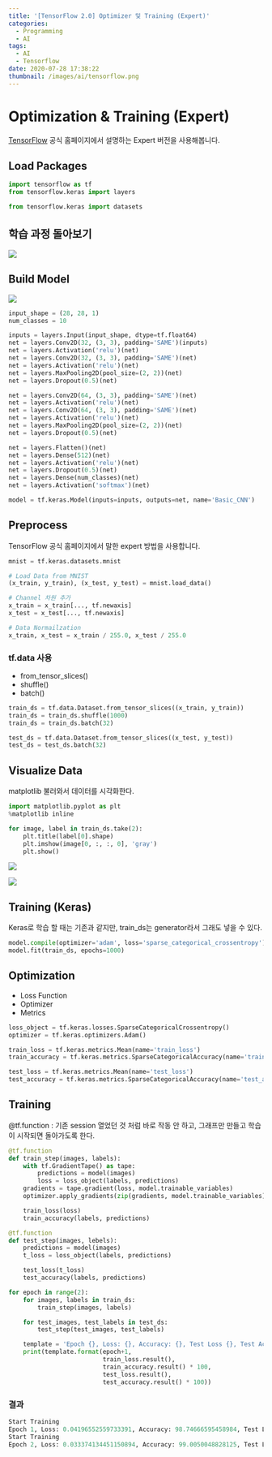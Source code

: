 ```yaml
---
title: '[TensorFlow 2.0] Optimizer 및 Training (Expert)'
categories:
  - Programming
  - AI
tags:
  - AI
  - Tensorflow
date: 2020-07-28 17:38:22
thumbnail: /images/ai/tensorflow.png
---
```


# Optimization & Training (Expert)

[TensorFlow](https://www.tensorflow.org/) 공식 홈페이지에서 설명하는 Expert 버전을 사용해봅니다.

## Load Packages

```python
import tensorflow as tf
from tensorflow.keras import layers

from tensorflow.keras import datasets
```

## 학습 과정 돌아보기

![](/images/ai/dev/18.png)

## Build Model

![](/images/ai/dev/17.png)

```python
input_shape = (28, 28, 1)
num_classes = 10

inputs = layers.Input(input_shape, dtype=tf.float64)
net = layers.Conv2D(32, (3, 3), padding='SAME')(inputs)
net = layers.Activation('relu')(net)
net = layers.Conv2D(32, (3, 3), padding='SAME')(net)
net = layers.Activation('relu')(net)
net = layers.MaxPooling2D(pool_size=(2, 2))(net)
net = layers.Dropout(0.5)(net)

net = layers.Conv2D(64, (3, 3), padding='SAME')(net)
net = layers.Activation('relu')(net)
net = layers.Conv2D(64, (3, 3), padding='SAME')(net)
net = layers.Activation('relu')(net)
net = layers.MaxPooling2D(pool_size=(2, 2))(net)
net = layers.Dropout(0.5)(net)

net = layers.Flatten()(net)
net = layers.Dense(512)(net)
net = layers.Activation('relu')(net)
net = layers.Dropout(0.5)(net)
net = layers.Dense(num_classes)(net)
net = layers.Activation('softmax')(net)

model = tf.keras.Model(inputs=inputs, outputs=net, name='Basic_CNN')
```

## Preprocess

TensorFlow 공식 홈페이지에서 말한 expert 방법을 사용합니다.

```python
mnist = tf.keras.datasets.mnist

# Load Data from MNIST
(x_train, y_train), (x_test, y_test) = mnist.load_data()

# Channel 차원 추가
x_train = x_train[..., tf.newaxis]
x_test = x_test[..., tf.newaxis]

# Data Normailzation
x_train, x_test = x_train / 255.0, x_test / 255.0
```

### tf.data 사용

- from_tensor_slices()
- shuffle()
- batch()

```python
train_ds = tf.data.Dataset.from_tensor_slices((x_train, y_train))
train_ds = train_ds.shuffle(1000)
train_ds = train_ds.batch(32)

test_ds = tf.data.Dataset.from_tensor_slices((x_test, y_test))
test_ds = test_ds.batch(32)
```

## Visualize Data

matplotlib 불러와서 데이터를 시각화한다.

```python
import matplotlib.pyplot as plt
%matplotlib inline

for image, label in train_ds.take(2):
    plt.title(label[0].shape)
    plt.imshow(image[0, :, :, 0], 'gray')
    plt.show()
```

![](/images/ai/dev/19.png)

![](/images/ai/dev/20.png)

## Training (Keras)

Keras로 학습 할 때는 기존과 같지만, train_ds는 generator라서 그래도 넣을 수 있다.

```python
model.compile(optimizer='adam', loss='sparse_categorical_crossentropy')
model.fit(train_ds, epochs=1000)
```

## Optimization

- Loss Function
- Optimizer
- Metrics

```python
loss_object = tf.keras.losses.SparseCategoricalCrossentropy()
optimizer = tf.keras.optimizers.Adam()

train_loss = tf.keras.metrics.Mean(name='train_loss')
train_accuracy = tf.keras.metrics.SparseCategoricalAccuracy(name='train_accuracy')

test_loss = tf.keras.metrics.Mean(name='test_loss')
test_accuracy = tf.keras.metrics.SparseCategoricalAccuracy(name='test_accuracy')
```

## Training

@tf.function : 기존 session 열었던 것 처럼 바로 작동 안 하고, 그래프만 만들고 학습이 시작되면 돌아가도록 한다.

```python
@tf.function
def train_step(images, labels):
    with tf.GradientTape() as tape:
        predictions = model(images)
        loss = loss_object(labels, predictions)
    gradients = tape.gradient(loss, model.trainable_variables)
    optimizer.apply_gradients(zip(gradients, model.trainable_variables))

    train_loss(loss)
    train_accuracy(labels, predictions)
```

```python
@tf.function
def test_step(images, lebels):
    predictions = model(images)
    t_loss = loss_object(labels, predictions)

    test_loss(t_loss)
    test_accuracy(labels, predictions)
```

```python
for epoch in range(2):
    for images, labels in train_ds:
        train_step(images, labels)

    for test_images, test_labels in test_ds:
        test_step(test_images, test_labels)

    template = 'Epoch {}, Loss: {}, Accuracy: {}, Test Loss {}, Test Accuracy: {}'
    print(template.format(epoch+1,
                          train_loss.result(),
                          train_accuracy.result() * 100,
                          test_loss.result(),
                          test_accuracy.result() * 100))
```

### 결과

```python
Start Training
Epoch 1, Loss: 0.04196552559733391, Accuracy: 98.74666595458984, Test Loss 0.043360475450754166, Test Accuracy: 98.72000122070312
Start Training
Epoch 2, Loss: 0.033374134451150894, Accuracy: 99.0050048828125, Test Loss 0.03336939960718155, Test Accuracy: 98.95500183105469
```
